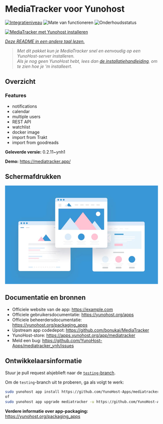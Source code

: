 <!--
NB: Deze README is automatisch gegenereerd door <https://github.com/YunoHost/apps/tree/master/tools/readme_generator>
Hij mag NIET handmatig aangepast worden.
-->

# MediaTracker voor Yunohost

[![Integratieniveau](https://apps.yunohost.org/badge/integration/mediatracker)](https://ci-apps.yunohost.org/ci/apps/mediatracker/)
![Mate van functioneren](https://apps.yunohost.org/badge/state/mediatracker)
![Onderhoudsstatus](https://apps.yunohost.org/badge/maintained/mediatracker)

[![MediaTracker met Yunohost installeren](https://install-app.yunohost.org/install-with-yunohost.svg)](https://install-app.yunohost.org/?app=mediatracker)

*[Deze README in een andere taal lezen.](./ALL_README.md)*

> *Met dit pakket kun je MediaTracker snel en eenvoudig op een YunoHost-server installeren.*  
> *Als je nog geen YunoHost hebt, lees dan [de installatiehandleiding](https://yunohost.org/install), om te zien hoe je 'm installeert.*

## Overzicht

### Features

- notifications
- calendar
- multiple users
- REST API
- watchlist
- docker image
- import from Trakt
- import from goodreads


**Geleverde versie:** 0.2.11~ynh1

**Demo:** <https://mediatracker.app/>

## Schermafdrukken

![Schermafdrukken van MediaTracker](./doc/screenshots/example.jpg)

## Documentatie en bronnen

- Officiele website van de app: <https://example.com>
- Officiele gebruikersdocumentatie: <https://yunohost.org/apps>
- Officiele beheerdersdocumentatie: <https://yunohost.org/packaging_apps>
- Upstream app codedepot: <https://github.com/bonukai/MediaTracker>
- YunoHost-store: <https://apps.yunohost.org/app/mediatracker>
- Meld een bug: <https://github.com/YunoHost-Apps/mediatracker_ynh/issues>

## Ontwikkelaarsinformatie

Stuur je pull request alsjeblieft naar de [`testing`-branch](https://github.com/YunoHost-Apps/mediatracker_ynh/tree/testing).

Om de `testing`-branch uit te proberen, ga als volgt te werk:

```bash
sudo yunohost app install https://github.com/YunoHost-Apps/mediatracker_ynh/tree/testing --debug
of
sudo yunohost app upgrade mediatracker -u https://github.com/YunoHost-Apps/mediatracker_ynh/tree/testing --debug
```

**Verdere informatie over app-packaging:** <https://yunohost.org/packaging_apps>

